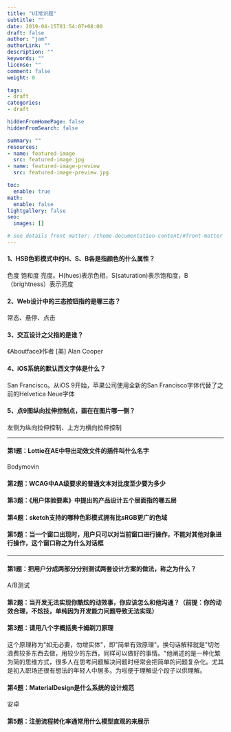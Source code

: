 ```yaml
---
title: "UI常识题"
subtitle: ""
date: 2019-04-15T01:54:07+08:00
draft: false
author: "jam"
authorLink: ""
description: ""
keywords: ""
license: ""
comment: false
weight: 0

tags:
- draft
categories:
- draft

hiddenFromHomePage: false
hiddenFromSearch: false

summary: ""
resources:
- name: featured-image
  src: featured-image.jpg
- name: featured-image-preview
  src: featured-image-preview.jpg

toc:
  enable: true
math:
  enable: false
lightgallery: false
seo:
  images: []

# See details front matter: /theme-documentation-content/#front-matter
---
```


<!--more-->
#### 1、HSB色彩模式中的H、S、B各是指颜色的什么属性？
色度 饱和度 亮度。H(hues)表示色相，S(saturation)表示饱和度，B（brightness）表示亮度
#### 2、Web设计中的三态按钮指的是哪三态？
常态、悬停、点击
#### 3、交互设计之父指的是谁？
《Aboutface》作者 [美] Alan Cooper
#### 4、iOS系统的默认西文字体是什么？
San Francisco。从iOS 9开始，苹果公司使用全新的San Francisco字体代替了之前的Helvetica Neue字体
#### 5、点9图纵向拉伸控制点，画在在图片哪一侧？
左侧为纵向拉伸控制、上方为横向拉伸控制

---


#### 第1题：Lottie在AE中导出动效文件的插件叫什么名字
Bodymovin
#### 第2题：WCAG中AA级要求的普通文本对比度至少要为多少

#### 第3题：《用户体验要素》中提出的产品设计五个层面指的哪五层
#### 第4题：sketch支持的哪种色彩模式拥有比sRGB更广的色域
#### 第5题：当一个窗口出现时，用户只可以对当前窗口进行操作，不能对其他对象进行操作，这个窗口称之为什么对话框

---


#### 第1题：把用户分成两部分分别测试两套设计方案的做法，称之为什么？
A/B测试

#### 第2题：当开发无法实现你酷炫的动效事，你应该怎么和他沟通？（前提：你的动效合理，不炫技，单纯因为开发能力问题导致无法实现）

#### 第3题：请用八个字概括奥卡姆剃刀原理
这个原理称为"如无必要，勿增实体"，即"简单有效原理"。换句话解释就是"切勿浪费较多东西去做，用较少的东西，同样可以做好的事情。"他阐述的是一种化繁为简的思维方式，很多人在思考问题解决问题时经常会把简单的问题复杂化。尤其是初入职场还很有想法的年轻人中居多。为啦便于理解说个段子以供理解。

#### 第4题：MaterialDesign是什么系统的设计规范
安卓

#### 第5题：注册流程转化率通常用什么模型直观的来展示
